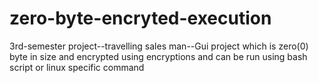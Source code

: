 # zero-byte-encryted-execution
3rd-semester project--travelling sales man--Gui project which is zero(0) byte in size and encrypted using encryptions and can be run using bash script or linux specific command
